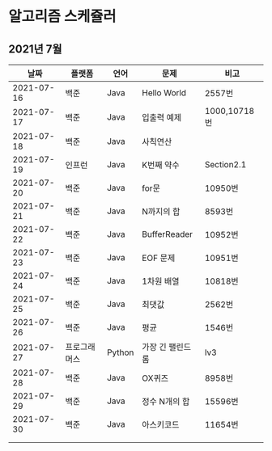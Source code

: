 # 알고리즘 스케쥴러

## 2021년 7월

| 날짜       | 플랫폼       | 언어   | 문제             | 비고         |
| ---------- | ------------ | ------ | ---------------- | ------------ |
| 2021-07-16 | 백준         | Java   | Hello World      | 2557번       |
| 2021-07-17 | 백준         | Java   | 입출력 예제      | 1000,10718번 |
| 2021-07-18 | 백준         | Java   | 사칙연산         |              |
| 2021-07-19 | 인프런       | Java   | K번째 약수       | Section2.1   |
| 2021-07-20 | 백준         | Java   | for문            | 10950번      |
| 2021-07-21 | 백준         | Java   | N까지의 합       | 8593번       |
| 2021-07-22 | 백준         | Java   | BufferReader     | 10952번      |
| 2021-07-23 | 백준         | Java   | EOF 문제         | 10951번      |
| 2021-07-24 | 백준         | Java   | 1차원 배열       | 10818번      |
| 2021-07-25 | 백준         | Java   | 최댓값           | 2562번       |
| 2021-07-26 | 백준         | Java   | 평균             | 1546번       |
| 2021-07-27 | 프로그래머스 | Python | 가장 긴 팰린드롬 | lv3          |
| 2021-07-28 | 백준         | Java   | OX퀴즈           | 8958번       |
| 2021-07-29 | 백준         | Java   | 정수 N개의 합    | 15596번      |
| 2021-07-30 | 백준         | Java   | 아스키코드       | 11654번      |
|            |              |        |                  |              |
|            |              |        |                  |              |

